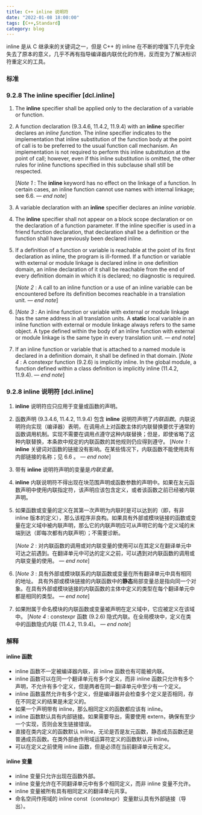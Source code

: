 ```yaml
---
title: C++ inline 说明符
date: "2022-01-08 18:00:00"
tags: [C++,Standard]
category: blog
---
```

inline 是从 C 继承来的关键词之一，但是 C++ 的 inline 在不断的增强下几乎完全失去了原本的意义，几乎不再有指导编译器内联优化的作用，反而变为了解决标识符重定义的工具。

<!-- more -->

### 标准

### 9.2.8 The inline specifier \[dcl.inline\]

1. The **inline** specifier shall be applied only to the declaration of a variable or function.

2. A function declaration (9.3.4.6, 11.4.2, 11.9.4) with an **inline** specifier declares an _inline function_. The inline specifier indicates to the implementation that inline substitution of the function body at the point of call is to be preferred to the usual function call mechanism. An implementation is not required to perform this inline substitution at the point of call; however, even if this inline substitution is omitted, the other rules for inline functions specified in this subclause shall still be respected.

   \[_Note 1_ : The **inline** keyword has no effect on the linkage of a function. In certain cases, an inline function cannot use names with internal linkage; see 6.6. — _end note_\]

3. A variable declaration with an **inline** specifier declares an _inline variable_.

4. The **inline** specifier shall not appear on a block scope declaration or on the declaration of a function parameter. If the inline specifier is used in a friend function declaration, that declaration shall be a definition or the function shall have previously been declared inline.

5. If a definition of a function or variable is reachable at the point of its first declaration as inline, the program is ill-formed. If a function or variable with external or module linkage is declared inline in one definition domain, an inline declaration of it shall be reachable from the end of every definition domain in which it is declared; no diagnostic is required.

   \[_Note 2_ : A call to an inline function or a use of an inline variable can be encountered before its definition becomes reachable in a translation unit. — _end note_\]

6. \[_Note 3_ : An inline function or variable with external or module linkage has the same address in all translation units.
   A **static** local variable in an inline function with external or module linkage always refers to the same object. A type defined within the body of an inline function with external or module linkage is the same type in every translation unit. — _end note_\]

7. If an inline function or variable that is attached to a named module is declared in a definition domain, it shall be defined in that domain.
   \[_Note 4_ : A constexpr function (9.2.6) is implicitly inline. In the global module, a function defined within a class definition is implicitly inline (11.4.2, 11.9.4). — _end note_\]

### 9.2.8 inline 说明符 \[dcl.inline\]

1. **inline** 说明符应只应用于变量或函数的声明。

2. 函数声明 (9.3.4.6, 11.4.2, 11.9.4) 包含 **inline** 说明符声明了*内联函数*。内联说明符向实现（编译器）表明，在调用点上对函数主体的内联替换要优于通常的函数调用机制。实现不需要在调用点遵守这种内联替换；但是，即使省略了这种内联替换，本条款中规定的内联函数的其他规则仍应得到遵守。
   \[_Note 1_ : **inline** 关键词对函数的链接没有影响。在某些情况下，内联函数不能使用具有内部链接的名称；见 6.6 。 — _end note_\]

3. 带有 **inline** 说明符声明的变量是*内联变量*。

4. **inline** 内联说明符不得出现在块范围声明或函数参数的声明中。如果在友元函数声明中使用内联指定符，该声明应该包含定义，或者该函数之前已经被内联声明。

5. 如果函数或变量的定义在其第一次声明为内联时是可以达到的（即，有非 inline 版本的定义），那么该程序非良构。如果具有外部或模块链接的函数或变量在定义域中被内联声明，那么它的内联声明应可从声明它的每个定义域的末端到达（即每次都有内联声明）；不需要诊断。

   \[_Note 2_ : 对内联函数的调用或对内联变量的使用可以在其定义在翻译单元中可达之前遇到。在翻译单元中可达的定义之前，可以遇到对内联函数的调用或内联变量的使用。 — _end note_\]

6. \[_Note 3_ : 具有外部或模块联系的内联函数或变量在所有翻译单元中具有相同的地址。
   具有外部或模块链接的内联函数中的**静态**局部变量总是指向同一个对象。在具有外部或模块链接的内联函数的主体中定义的类型在每个翻译单元中都是相同的类型。 — _end note_\]

7. 如果附属于命名模块的内联函数或变量被声明在定义域中，它应被定义在该域中。
   \[_Note 4_ : constexpr 函数 (9.2.6) 隐式内联。在全局模块中，定义在类中的函数隐式内联 (11.4.2, 11.9.4)。 — _end note_\]

### 解释

#### inline 函数

- inline 函数不一定被编译器内联，非 inline 函数也有可能被内联。
- inline 函数可以在同一个翻译单元有多个定义，而非 inline 函数只允许有多个声明，不允许有多个定义，但是两者在同一翻译单元中至少有一个定义。
- inline 函数虽然允许有多个定义，但是编译器并会检查多个定义是否相同，存在不同定义的结果是未定义的。
- 如果一个声明带有 inline，那么相同定义的函数都应该有 inline。
- inline 函数默认具有内部链接。如果需要导出，需要使用 extern，确保有至少一个实现，否则会发生链接错误。
- 直接在类内定义的函数默认 inline，无论是否是友元函数，静态成员函数还是普通成员函数。在类外部由作用域运算符定义的函数默认非 inline。
- 可以在定义之前使用 inline 函数，但是必须在当前翻译单元有定义。

#### inline 变量

- inline 变量只允许出现在函数外部。
- inline 变量允许在不同翻译单元中有多个相同定义，而非 inline 变量不允许。
- inline 变量被所有具有相同定义的翻译单元共享。
- 命名空间作用域的 inline const（constexpr）变量默认具有外部链接（导出）。
